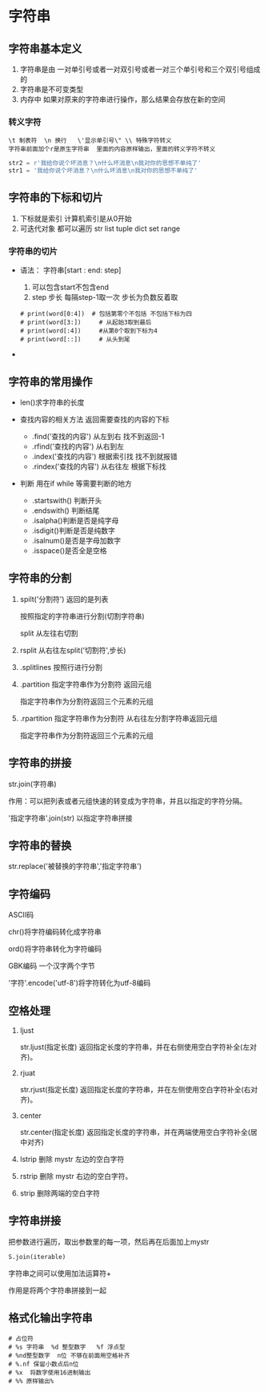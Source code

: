 # 字符串

## 字符串基本定义

1. 字符串是由 一对单引号或者一对双引号或者一对三个单引号和三个双引号组成的
2. 字符串是不可变类型
3. 内存中 如果对原来的字符串进行操作，那么结果会存放在新的空间

### 转义字符

```
\t 制表符  \n 换行   \'显示单引号\" \\ 特殊字符转义
字符串前面加个r是原生字符串  里面的内容原样输出，里面的转义字符不转义
```

```python
str2 = r'我给你说个坏消息？\n什么坏消息\n我对你的思想不单纯了'
str1 = '我给你说个坏消息？\n什么坏消息\n我对你的思想不单纯了'
```

## 字符串的下标和切片

1. 下标就是索引  计算机索引是从0开始
2. 可迭代对象 都可以遍历 str list tuple dict set range

### 字符串的切片

* 语法：  字符串[start​ : end: step]  

  1. 可以包含start不包含end
  2. step  步长 每隔step-1取一次  步长为负数反着取

  ```
  # print(word[0:4])  # 包括第零个不包括 不包括下标为四
  # print(word[3:])     # 从起始3取到最后
  # print(word[:4])     #从第0个取到下标为4
  # print(word[::])		# 从头到尾
  ```

* 

## 字符串的常用操作

* len()求字符串的长度 

* 查找内容的相关方法 返回需要查找的内容的下标

  * .find('查找的内容')  从左到右   找不到返回-1
  * .rfind('查找的内容')  从右到左
  * .index('查找的内容') 根据索引找      找不到就报错
  * .rindex('查找的内容')  从右往左 根据下标找    

* 判断   用在if  while 等需要判断的地方

  * .startswith() 判断开头
  * .endswith() 判断结尾
  * .isalpha()判断是否是纯字母
  * .isdigit()判断是否是纯数字
  * .isalnum()是否是字母加数字
  * .isspace()是否全是空格

  

## 字符串的分割

1. spilt('分割符')  返回的是列表

   按照指定的字符串进行分割(切割字符串)

   split 从左往右切割 

2. rsplit 从右往左split('切割符',步长)

3. .splitlines  按照行进行分割

4. .partition   指定字符串作为分割符  返回元组

   指定字符串作为分割符返回三个元素的元组

5. .rpartition  指定字符串作为分割符  从右往左分割字符串返回元组

   指定字符串作为分割符返回三个元素的元组

## 字符串的拼接

str.join(字符串)

作用：可以把列表或者元组快速的转变成为字符串，并且以指定的字符分隔。

'指定字符串'.join(str)	以指定字符串拼接

## 字符串的替换

str.replace('被替换的字符串','指定字符串')

## 字符编码

ASCII码 

chr()将字符编码转化成字符串

ord()将字符串转化为字符编码

GBK编码   一个汉字两个字节

'字符'.encode('utf-8')将字符转化为utf-8编码



## 空格处理

1. ljust

   str.ljust(指定长度)   返回指定长度的字符串，并在右侧使用空白字符补全(左对齐)。

2. rjuat

   str.rjust(指定长度)   返回指定长度的字符串，并在左侧使用空白字符补全(右对齐)。

3. center

   str.center(指定长度)   返回指定长度的字符串，并在两端使用空白字符补全(居中对齐)

4. lstrip   删除 mystr 左边的空白字符

5. rstrip 删除 mystr 右边的空白字符。

6. strip   删除两端的空白字符

## 字符串拼接

把参数进行遍历，取出参数里的每一项，然后再在后面加上mystr

```python
S.join(iterable)
```

字符串之间可以使用加法运算符+

作用是将两个字符串拼接到一起

## 格式化输出字符串

```
# 占位符
# %s 字符串  %d 整型数字   %f 浮点型
# %nd整型数字  n位 不够在前面用空格补齐
# %.nf 保留小数点后n位
# %x  将数字使用16进制输出
# %% 原样输出%
```